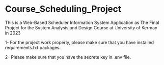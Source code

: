 # Course_Scheduling_Project
This is a Web-Based Scheduler Information System Application as The Final Project for the System Analysis and Design Course at University of Kerman in 2023


1- For the project work properly, please make sure that you have installed requirements.txt packages.

2- Please make sure that you have the secrete key in .env file.
